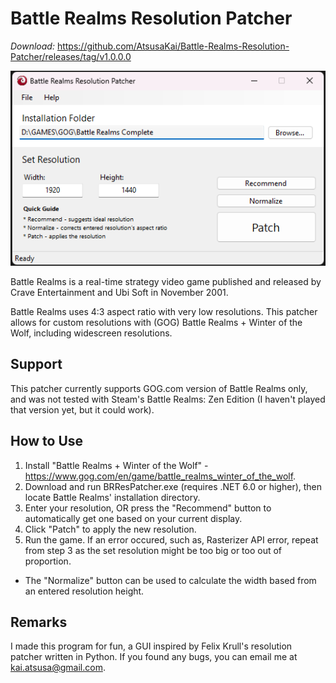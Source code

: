 # Battle Realms Resolution Patcher

*Download:* https://github.com/AtsusaKai/Battle-Realms-Resolution-Patcher/releases/tag/v1.0.0.0

![Screenshot](BRResPatcher.png)

Battle Realms is a real-time strategy video game published and released by Crave Entertainment and Ubi Soft in November 2001.

Battle Realms uses 4:3 aspect ratio with very low resolutions. This patcher allows for custom resolutions with (GOG) Battle Realms + Winter of the Wolf, including widescreen resolutions.

## Support
This patcher currently supports GOG.com version of Battle Realms only, and was not tested with Steam's Battle Realms: Zen Edition (I haven't played that version yet, but it could work).

## How to Use
1. Install "Battle Realms + Winter of the Wolf" - https://www.gog.com/en/game/battle_realms_winter_of_the_wolf.
2. Download and run BRResPatcher.exe (requires .NET 6.0 or higher), then locate Battle Realms' installation directory. 
3. Enter your resolution, OR press the "Recommend" button to automatically get one based on your current display. 
4. Click "Patch" to apply the new resolution.
5. Run the game. If an error occured, such as, Rasterizer API error, repeat from step 3 as the set resolution might be too big or too out of proportion.

* The "Normalize" button can be used to calculate the width based from an entered resolution height.

## Remarks
I made this program for fun, a GUI inspired by Felix Krull's resolution patcher written in Python. If you found any bugs, you can email me at kai.atsusa@gmail.com.
